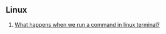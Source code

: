 ## Linux

1. [What happens when we run a command in linux terminal?](https://github.com/rajdyp/rajdyp.github.io/tree/master/flashcards/linux/answers)
